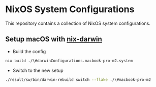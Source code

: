# NixOS System Configurations

This repository contains a collection of NixOS system configurations.

## Setup macOS with [nix-darwin](https://github.com/LnL7/nix-darwin)

- Build the config
```sh
nix build ./\#darwinConfigurations.macbook-pro-m2.system
```
- Switch to the new setup
```sh
./result/sw/bin/darwin-rebuild switch --flake ./\#macbook-pro-m2
```
